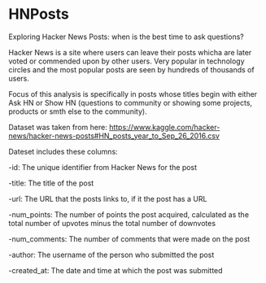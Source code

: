 # HNPosts
Exploring Hacker News Posts: when is the best time to ask questions?

Hacker News is a site where users can leave their posts whicha are later voted or commended upon by other users. Very popular in technology circles and the most popular posts are seen by hundreds of thousands of users.

Focus of this analysis is specifically in posts whose titles begin with either Ask HN or Show HN (questions to community or showing some projects, products or smth else to the community).

Dataset was taken from here: https://www.kaggle.com/hacker-news/hacker-news-posts#HN_posts_year_to_Sep_26_2016.csv

Dateset includes these columns:

-id: The unique identifier from Hacker News for the post

-title: The title of the post

-url: The URL that the posts links to, if it the post has a URL

-num_points: The number of points the post acquired, calculated as the total number of upvotes minus the total number of downvotes

-num_comments: The number of comments that were made on the post

-author: The username of the person who submitted the post

-created_at: The date and time at which the post was submitted
